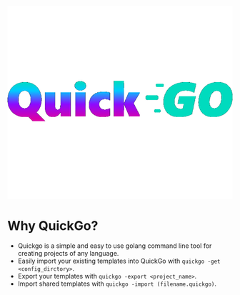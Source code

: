 ![quickgo_lg](https://github.com/Nigel2392/quickgo/blob/main/.github/assets/quickgo.png?raw=true)

# Why QuickGo?

- Quickgo is a simple and easy to use golang command line tool for creating projects of any language.
- Easily import your existing templates into QuickGo with `quickgo -get <config_dirctory>`.
- Export your templates with `quickgo -export <project_name>`.
- Import shared templates with `quickgo -import (filename.quickgo)`.
